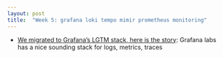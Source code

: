 ```yaml
---
layout: post
title:  "Week 5: grafana loki tempo mimir prometheus monitoring"
---
```


* [We migrated to Grafana’s LGTM stack, here is the story](https://blog.valensas.com/we-migrated-to-grafanas-lgtm-stack-here-is-the-story-a8190d3a5a3a): Grafana labs has a nice sounding stack for logs, metrics, traces
